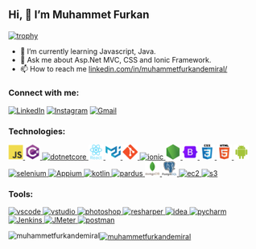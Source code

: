 <h2>
<p align="left">
   Hi, 👋 I’m Muhammet Furkan
</p>
  </h2>
  
  [![trophy](https://github-profile-trophy.vercel.app/?username=muhammetfurkandemiral&theme=onedark)](https://github.com/muhammetfurkandemiral/github-profile-trophy)


<!---
- 👀 I’m interested in develop web software.--->
- 🌱 I’m currently learning Javascript, Java.
- 💬 Ask me about Asp.Net MVC, CSS and Ionic Framework.
- 📫 How to reach me <a href="https://www.linkedin.com/in/muhammetfurkandemiral/" rel="nofollow">linkedin.com/in/muhammetfurkandemiral/</a>

<!---
mfrkndmrl/mfrkndmrl is a ✨ special ✨ repository because its `README.md` (this file) appears on your GitHub profile.
You can click the Preview link to take a look at your changes.
--->

<h3 align="left">Connect with me:</h3>
<p align="left">
  <a href="https://www.linkedin.com/in/muhammetfurkandemiral/" rel="nofollow"><img src="https://static-exp1.licdn.com/sc/h/akt4ae504epesldzj74dzred8" alt="LinkedIn" height="33" width="33" style="max-width: 100%;"></a>
  <a href="https://www.instagram.com/the.mfd/" rel="nofollow"><img src="https://upload.wikimedia.org/wikipedia/commons/thumb/e/e7/Instagram_logo_2016.svg/1200px-Instagram_logo_2016.svg.png" alt="Instagram" height="30" width="30" style="max-width: 100%;"></a>
  <a href="mailto:mfrkndmrl@gmail.com" rel="nofollow"><img src="https://upload.wikimedia.org/wikipedia/commons/thumb/7/7e/Gmail_icon_%282020%29.svg/1280px-Gmail_icon_%282020%29.svg.png" alt="Gmail" height="28" width="30" style="max-width: 100%;"></a>
</p>


<h3 align="left">Technologies:</h3>
<p align="left"> 
  <a href="https://developer.mozilla.org/en-US/docs/Web/JavaScript" rel="nofollow"> 
    <img src="https://raw.githubusercontent.com/devicons/devicon/master/icons/javascript/javascript-original.svg" alt="javascript" width="29" height="29" style="max-width: 100%;"> 
  </a> 
  <a href="https://docs.microsoft.com/en-us/dotnet/csharp/" rel="nofollow"> 
    <img src="https://raw.githubusercontent.com/devicons/devicon/master/icons/csharp/csharp-original.svg" alt="csharp" width="30" height="30" style="max-width: 100%;"> 
  </a>
  <a href="https://dotnet.microsoft.com/" rel="nofollow"> 
    <img src="https://upload.wikimedia.org/wikipedia/commons/e/ee/.NET_Core_Logo.svg" alt="dotnetcore" width="30" height="30" style="max-width: 100%;"> 
  </a>
  <a href="https://reactjs.org/" rel="nofollow"> 
    <img src="https://raw.githubusercontent.com/devicons/devicon/master/icons/react/react-original-wordmark.svg" alt="react" width="30" height="30" style="max-width: 100%;"> 
  </a> 
  <a href="https://material-ui.com/" rel="nofollow"> 
    <img src="https://raw.githubusercontent.com/devicons/devicon/master/icons/materialui/materialui-original.svg" alt="material-ui" width="30" height="30" style="max-width: 100%;"> 
  </a>
  <a href="https://git-scm.com/" rel="nofollow"> 
    <img src="https://raw.githubusercontent.com/devicons/devicon/master/icons/git/git-original.svg" alt="git" width="30" height="30" style="max-width: 100%;"> 
  </a>
  <a href="https://ionicframework.com/" rel="nofollow"> 
    <img src="https://cdn.iconscout.com/icon/free/png-256/free-ionic-3628853-3029993.png" alt="ionic" width="30" height="30" style="max-width: 100%;"> 
  </a> 
  <a href="https://nodejs.org/en/" rel="nofollow"> 
    <img src="https://raw.githubusercontent.com/devicons/devicon/master/icons/nodejs/nodejs-original.svg" alt="nodejs" width="30" height="30" style="max-width: 100%;"> 
  </a> 
  <a href="https://getbootstrap.com" rel="nofollow"> 
    <img src="https://raw.githubusercontent.com/devicons/devicon/master/icons/bootstrap/bootstrap-original.svg" alt="bootstrap" width="30" height="30" style="max-width: 100%;"> 
  </a>
  <a href="https://www.w3schools.com/css/" rel="nofollow"> 
    <img src="https://raw.githubusercontent.com/devicons/devicon/master/icons/css3/css3-original-wordmark.svg" alt="css3" width="30" height="30" style="max-width: 100%;"> 
  </a> 
  <a href="https://www.w3.org/html/" rel="nofollow"> 
    <img src="https://raw.githubusercontent.com/devicons/devicon/master/icons/html5/html5-original-wordmark.svg" alt="html5" width="30" height="30" style="max-width: 100%;"> 
  </a> 
  <a href="https://developer.android.com/" rel="nofollow"> 
    <img src="https://raw.githubusercontent.com/devicons/devicon/master/icons/android/android-original.svg" alt="android" width="30" height="30" style="max-width: 100%;"> 
  </a>
  <a href="https://www.selenium.dev/" rel="nofollow"> 
    <img src="https://upload.wikimedia.org/wikipedia/commons/d/d5/Selenium_Logo.png" alt="selenium" width="28" height="28" style="max-width: 100%;"> 
  </a>
  <a href="http://appium.io/" rel="nofollow"> 
  <img src="https://brandslogos.com/wp-content/uploads/images/large/appium-logo.png" alt="Appium" width="30" height="30" style="max-width: 100%;"> 
</a>
  <a href="https://kotlinlang.org/" rel="nofollow"> 
    <img src="https://upload.wikimedia.org/wikipedia/commons/7/74/Kotlin_Icon.png" alt="kotlin" width="29" height="29" style="max-width: 100%;"> 
  </a> 
  <a href="https://www.pardus.org.tr/" rel="nofollow"> 
    <img src="https://www.pardus.org.tr/wp-content/uploads/2019/08/Pardus-04.png" alt="pardus" width="30" height="30" style="max-width: 100%;"> 
  </a> 
  <a href="https://www.mongodb.com/" rel="nofollow"> 
    <img src="https://raw.githubusercontent.com/devicons/devicon/master/icons/mongodb/mongodb-original-wordmark.svg" alt="mongodb" width="30" height="30" style="max-width: 100%;"> 
  </a>
  <a href="https://www.postgresql.org" rel="nofollow"> 
    <img src="https://raw.githubusercontent.com/devicons/devicon/master/icons/postgresql/postgresql-original-wordmark.svg" alt="postgresql" width="30" height="30" style="max-width: 100%;"> 
  </a>
  <a href="https://aws.amazon.com/ec2/" rel="nofollow"> 
    <img src="https://brandslogos.com/wp-content/uploads/thumbs/aws-ec2-logo-vector.svg" alt="ec2" width="30" height="30" style="max-width: 100%;"> 
  </a>
  <a href="https://aws.amazon.com/s3/" rel="nofollow"> 
    <img src="https://upload.wikimedia.org/wikipedia/commons/thumb/b/bc/Amazon-S3-Logo.svg/1712px-Amazon-S3-Logo.svg.png" alt="s3" width="30" height="30" style="max-width: 100%;"> 
  </a>
</p>

<h3 align="left">Tools:</h3>
<p align="left">
  <a href="https://code.visualstudio.com/" rel="nofollow"> 
    <img src="https://code.visualstudio.com/assets/images/code-stable.png" alt="vscode" width="30" height="30" style="max-width: 100%;"> 
  </a>
  <a href="https://visualstudio.microsoft.com/tr/" rel="nofollow"> 
    <img src="https://visualstudio.microsoft.com/wp-content/uploads/2019/06/BrandVisualStudioWin2019.svg" alt="vstudio" width="30" height="30" style="max-width: 100%;"> 
  </a>
  <a href="https://www.photoshop.com/en" rel="nofollow"> 
    <img src="https://www.adobe.com/content/dam/cc/icons/photoshop-mobile.svg" alt="photoshop" width="30" height="30" style="max-width: 100%;"> 
  </a>
  <a href="https://www.jetbrains.com/resharper/" rel="nofollow"> 
    <img src="https://resources.jetbrains.com/storage/products/resharper/img/meta/resharper_logo_300x300.png" alt="resharper" width="30" height="30" style="max-width: 100%;"> 
  </a>
  <a href="https://www.jetbrains.com/idea/" rel="nofollow"> 
    <img src="https://resources.jetbrains.com/storage/products/company/brand/logos/IntelliJ_IDEA_icon.svg" alt="idea" width="30" height="30" style="max-width: 100%;"> 
  </a>
  <a href="https://www.jetbrains.com/pycharm/" rel="nofollow">
    <img src="https://resources.jetbrains.com/storage/products/company/brand/logos/PyCharm_icon.svg" alt="pycharm" width="30" height="30" style="max-width: 100%;">
  </a>
<a href="https://jenkins.io/" rel="nofollow"> 
  <img src="https://upload.wikimedia.org/wikipedia/commons/thumb/e/e9/Jenkins_logo.svg/1200px-Jenkins_logo.svg.png" alt="Jenkins" width="33" height="33" style="max-width: 100%;"> 
</a>
<a href="https://jmeter.apache.org/" rel="nofollow"> 
  <img src="https://jmeter.apache.org/images/jmeter_square.svg" alt="JMeter" width="33" height="33" style="max-width: 100%;">
</a>
  <a href="https://www.postman.com/" rel="nofollow"> 
    <img src="https://seeklogo.com/images/P/postman-logo-F43375A2EB-seeklogo.com.png" alt="postman" width="30" height="30" style="max-width: 100%;"> 
  </a> 


</p>

<p>
  <a target="_blank" rel="noopener noreferrer" href="https://github-readme-stats.vercel.app/api/top-langs?username=muhammetfurkandemiral&amp;show_icons=true&amp;theme=radical&amp;locale=en&amp;layout=compact"><img align="left" src="https://github-readme-stats.vercel.app/api/top-langs?username=muhammetfurkandemiral&amp;show_icons=true&amp;theme=radical&amp;locale=en&amp;layout=compact" alt="muhammetfurkandemiral" style="max-width: 100%;"></a>
</p>
<p>
  <a target="_blank" rel="noopener noreferrer" href="https://github-readme-stats.vercel.app/api?username=muhammetfurkandemiral&show_icons=true&theme=dark&locale=en"><img align="center" src="https://github-readme-stats.vercel.app/api?username=muhammetfurkandemiral&show_icons=true&theme=dark&locale=en" alt="muhammetfurkandemiral" width="50%" style="max-width: 100%;"></a>
</p>
